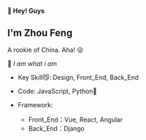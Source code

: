 #### 👋 Hey! Guys

## I'm Zhou Feng

A rookie of China. Aha! 😜

💨 _I am what i am_

-   Key Skill😼:  Design, Front_End, Back_End

-   Code: JavaScript, Python🙈

-   Framework:

    -   Front_End：Vue, React, Angular
    -   Back_End：Django
